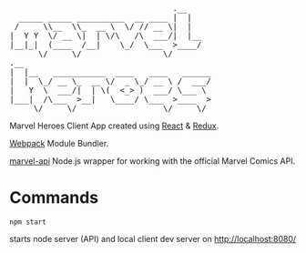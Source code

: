 <pre>                                  .__   
  _____ _____ __________  __ ____ |  |  
 /     \\__  \\_  __ \  \/ // __ \|  |  
|  Y Y  \/ __ \|  | \/\   /\  ___/|  |__
|__|_|  (____  /__|    \_/  \___  >____/
      \/     \/                 \/      
.__                                       
|  |__   ___________  ____   ____   ______
|  |  \_/ __ \_  __ \/  _ \_/ __ \ /  ___/
|   Y  \  ___/|  | \(  <_> )  ___/ \___ \
|___|  /\___  >__|   \____/ \___  >____  >
     \/     \/                  \/     \/
</pre>


Marvel Heroes Client App created using [React](https://facebook.github.io/react/ "React") & [Redux](https://github.com/reactjs/redux "Redux").

[Webpack](https://webpack.github.io/ "Webpack") Module Bundler.

[marvel-api](https://github.com/fiveisprime/marvel-api "marvel-api") Node.js wrapper for working with the official Marvel Comics API.

# Commands

```
npm start
```
starts node server (API) and local client dev server on [http://localhost:8080/](http://localhost:8080/)
